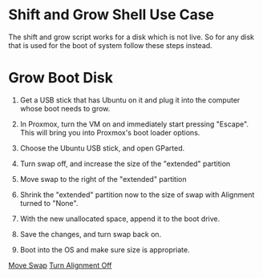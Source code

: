 # Shift and Grow Shell Use Case
The shift and grow script works for a disk which is not live.
So for any disk that is used for the boot of system follow these steps instead.


# Grow Boot Disk

1. Get a USB stick that has Ubuntu on it and plug it into the computer whose boot needs to grow.

2. In Proxmox, turn the VM on and immediately start pressing "Escape". This will bring you
into Proxmox's boot loader options.

3. Choose the Ubuntu USB stick, and open GParted.

4. Turn swap off, and increase the size of the "extended" partition

5. Move swap to the right of the "extended" partition

6. Shrink the "extended" partition now to the size of swap with Alignment turned to "None".

7. With the new unallocated space, append it to the boot drive.

8. Save the changes, and turn swap back on.

9. Boot into the OS and make sure size is appropriate.


[Move Swap](https://superuser.com/questions/1627851/how-to-move-linux-swap-partition-gparted)
[Turn Alignment Off](https://askubuntu.com/questions/1251105/gparted-error-message-a-partition-can-not-end-156016640-after-the-end-of-the)

